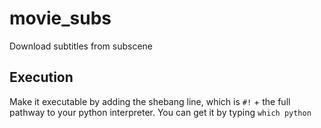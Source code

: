 # movie_subs
Download subtitles from subscene

## Execution
Make it executable by adding the shebang line, which is `#!` + the full pathway to your 
python interpreter. You can get it by typing `which python`
